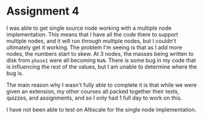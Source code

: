 Assignment 4
==

I was able to get single source node working with a multiple node implementation. This means that I have all the code there to support multiple nodes, and it will run through multiple nodes, but I couldn't ultimately get it working. The problem I'm seeing is that as I add more nodes, the numbers start to skew. At 3 nodes, the masses being written to disk from `phase1` were all becoming `NaN`. There is some bug in my code that is influencing the rest of the values, but I am unable to determine where the bug is.

The main reason why I wasn't fully able to complete it is that while we were given an extension, my other courses all packed together their tests, quizzes, and assignments, and so I only had 1 full day to work on this. 

I have not been able to test on Altiscale for the single node implementation.